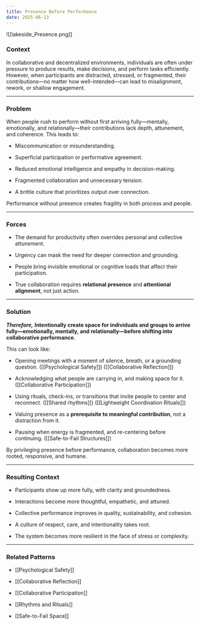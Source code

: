 ```yaml
---
title: Presence Before Performance
date: 2025-06-13
---
```


![[lakeside_Presence.png]]

### Context
In collaborative and decentralized environments, individuals are often under pressure to produce results, make decisions, and perform tasks efficiently. However, when participants are distracted, stressed, or fragmented, their contributions—no matter how well-intended—can lead to misalignment, rework, or shallow engagement.

---

### Problem
When people rush to perform without first arriving fully—mentally, emotionally, and relationally—their contributions lack depth, attunement, and coherence. This leads to:

- Miscommunication or misunderstanding.

- Superficial participation or performative agreement.

- Reduced emotional intelligence and empathy in decision-making.

- Fragmented collaboration and unnecessary tension.

- A brittle culture that prioritizes output over connection.

Performance without presence creates fragility in both process and people.

---

### Forces
- The demand for productivity often overrides personal and collective attunement.

- Urgency can mask the need for deeper connection and grounding.

- People bring invisible emotional or cognitive loads that affect their participation.

- True collaboration requires **relational presence** and **attentional alignment**, not just action.


---

### Solution
***Therefore,*** **Intentionally create space for individuals and groups to arrive fully—emotionally, mentally, and relationally—before shifting into collaborative performance.**

This can look like:

- Opening meetings with a moment of silence, breath, or a grounding question. ([[Psychological Safety]])  ([[Collaborative Reflection]])

- Acknowledging what people are carrying in, and making space for it.  ([[Collaborative Participation]])

- Using rituals, check-ins, or transitions that invite people to center and reconnect. ([[Shared rhythms]]) ([[Lightweight Coordination Rituals]])

- Valuing presence as a **prerequisite to meaningful contribution**, not a distraction from it.

- Pausing when energy is fragmented, and re-centering before continuing. ([[Safe-to-Fail Structures]])


By privileging presence before performance, collaboration becomes more rooted, responsive, and humane.

---

### Resulting Context
- Participants show up more fully, with clarity and groundedness.

- Interactions become more thoughtful, empathetic, and attuned.

- Collective performance improves in quality, sustainability, and cohesion.

- A culture of respect, care, and intentionality takes root.

- The system becomes more resilient in the face of stress or complexity.

***

### Related Patterns
- [[Psychological Safety]]

- [[Collaborative Reflection]]

- [[Collaborative Participation]]

- [[Rhythms and Rituals]]

- [[Safe-to-Fail Space]]